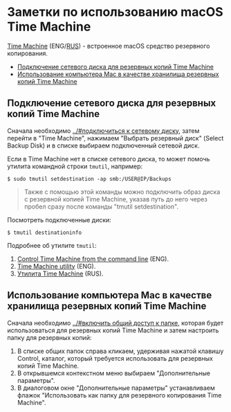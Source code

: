 # Заметки по использованию macOS Time Machine

[Time Machine](https://support.apple.com/en-us/HT201250) (ENG/[RUS](https://support.apple.com/ru-ru/HT201250)) - встроенное macOS средство резервного копирования.

<!--ts-->
  * [Подключение сетевого диска для резервных копий Time Machine](#подключение-сетевого-диска-для-резервных-копий-time-machine)
  * [Использование компьютера Mac в качестве хранилища резервных копий Time Machine](#использование-компьютера-mac-в-качестве-хранилища-резервных-копий-time-machine)
 <!--te-->

<a id="connect-network-drive"></a>
## Подключение сетевого диска для резервных копий Time Machine

Сначала необходимо [../#подключиться к сетевому диску](../FileSharing/readme.md#connect-to-server), затем перейти в "Time Machine", нажимаем "Выбрать резервный диск" (Select Backup Disk) и в списке выбираем подключенный сетевой диск.

Если в Time Machine нет в списке сетевого диска, то может помочь утилита командной строки `tmutil`, например:

	$ sudo tmutil setdestination -ap smb:/USER@IP/Backups
	
> Также c помощью этой команды можно подключить образ диска с резервной копией Time Machine, указав путь до него через пробел сразу после команды "tmutil setdestination".
	
Посмотреть подключенные диски: 
	
	$ tmutil destinationinfo

Подробнее об утилите `tmutil`:

1. [Control Time Machine from the command line](https://www.macworld.com/article/2033804/control-time-machine-from-the-command-line.html) (ENG).
2. [Time Machine utility](https://ss64.com/osx/tmutil.html) (ENG).
3. [Утилита Time Machine](http://osxh.ru/command/tmutil-terminal-time-machine) (RUS). 

<a id="file-sharing"></a>
## Использование компьютера Mac в качестве хранилища резервных копий Time Machine

Сначала необходимо [../#включить общий доступ к папке](../FileSharing/readme.md#enable-file-sharing), которая будет использоваться для резервных копий Time Machine и затем настроить папку для резервных копий:

1. В списке общих папок справа кликаем, удерживая нажатой клавишу Control, каталог, который требуется использовать для резервных копий Time Machine. 
2. В открывшемся контекстном меню выбираем "Дополнительные параметры".
3. В диалоговом окне "Дополнительные параметры" устанавливаем флажок "Использовать как папку для резервного копирования Time Machine".